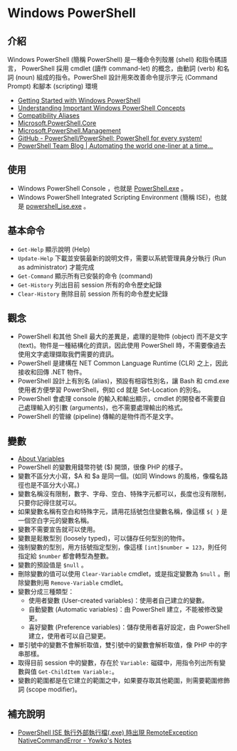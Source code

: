 # Windows PowerShell

## 介紹

Windows PowerShell (簡稱 PowerShell) 是一種命令列殼層 (shell) 和指令碼語言， PowerShell 採用 cmdlet (讀作 command-let) 的概念，由動詞 (verb) 和名詞 (noun) 組成的指令。PowerShell 設計用來改善命令提示字元 (Command Prompt) 和腳本 (scripting) 環境

* [Getting Started with Windows PowerShell](https://docs.microsoft.com/en-us/powershell/scripting/getting-started/getting-started-with-windows-powershell)
* [Understanding Important Windows PowerShell Concepts](https://docs.microsoft.com/en-us/powershell/scripting/getting-started/fundamental/understanding-important-windows-powershell-concepts)
* [Compatibility Aliases](https://docs.microsoft.com/en-us/powershell/scripting/samples/appendix-1---compatibility-aliases)
* [Microsoft.PowerShell.Core](https://docs.microsoft.com/en-us/powershell/module/microsoft.powershell.core)
* [Microsoft.PowerShell.Management](https://docs.microsoft.com/en-us/powershell/module/microsoft.powershell.management)
* [GitHub - PowerShell/PowerShell: PowerShell for every system!](https://github.com/powershell/powershell)
* [PowerShell Team Blog | Automating the world one-liner at a time…](https://blogs.msdn.microsoft.com/powershell/)



## 使用

* Windows PowerShell Console ，也就是 [PowerShell.exe](https://docs.microsoft.com/en-us/powershell/scripting/core-powershell/console/powershell.exe-command-line-help) 。
* Windows PowerShell Integrated Scripting Environment (簡稱 ISE)，也就是 [powershell_ise.exe](https://docs.microsoft.com/en-us/powershell/scripting/core-powershell/ise/introducing-the-windows-powershell-ise) 。

## 基本命令

* `Get-Help` 顯示說明 (Help)
* `Update-Help` 下載並安裝最新的說明文件，需要以系統管理員身分執行 (Run as administrator) 才能完成
* `Get-Command` 顯示所有已安裝的命令 (command)
* `Get-History` 列出目前 session 所有的命令歷史紀錄
* `Clear-History` 刪除目前 session 所有的命令歷史紀錄

## 觀念

* PowerShell 和其他 Shell 最大的差異是，處理的是物件 (object) 而不是文字 (text)。物件是一種結構化的資訊，因此使用 PowerShell 時，不需要像過去使用文字處理擷取我們需要的資訊。
* PowerShell 是建構在 NET Common Language Runtime (CLR) 之上，因此接收和回傳 .NET 物件。
* PowerShell 設計上有別名 (alias)，預設有相容性別名，讓 Bash 和 cmd.exe 使用者方便學習 PowerShell，例如 cd 就是 Set-Location 的別名。
* PowerShell 會處理 console 的輸入和輸出顯示，cmdlet 的開發者不需要自己處理輸入的引數 (arguments)，也不需要處理輸出的格式。
* PowerShell 的管線 (pipeline) 傳輸的是物件而不是文字。

## 變數

* [About Variables](https://docs.microsoft.com/en-us/powershell/module/microsoft.powershell.core/about/about_variables)
* PowerShell 的變數用錢幣符號 ($) 開頭，很像 PHP 的樣子。
* 變數不區分大小寫，$A 和 $a 是同一個。(如同 Windows 的風格，像檔名路徑也是不區分大小寫。)
* 變數名稱沒有限制，數字、字母、空白、特殊字元都可以，長度也沒有限制，只要你記得住就可以。
* 如果變數名稱有空白和特殊字元，請用花括號包住變數名稱，像這樣 `${ }` 是一個空白字元的變數名稱。
* 變數不需要宣告就可以使用。
* 變數是鬆散型別 (loosely typed)，可以儲存任何型別的物件。
* 強制變數的型別，用方括號指定型別，像這樣 `[int]$number = 123`，則任何指定給 `$number` 都會轉型為整數。
* 變數的預設值是 `$null` 。
* 刪除變數的值可以使用 `Clear-Variable` cmdlet，或是指定變數為 `$null` 。刪除變數則用 `Remove-Variable` cmdlet。
* 變數分成三種類型：
  * 使用者變數 (User-created variables)：使用者自己建立的變數。
  * 自動變數 (Automatic variables)：由 PowerShell 建立，不能被修改變更。
  * 喜好變數 (Preference variables)：儲存使用者喜好設定，由 PowerShell 建立，使用者可以自己變更。
* 單引號中的變數不會解析取值，雙引號中的變數會解析取值，像 PHP 中的字串那樣。
* 取得目前 session 中的變數，存在於 `Variable:` 磁碟中，用指令列出所有變數與值 `Get-ChildItem Variable:`。 
* 變數的範圍都是在它建立的範圍之中，如果要存取其他範圍，則需要範圍修飾詞 (scope modifier)。

## 補充說明

* [PowerShell ISE 執行外部執行檔(.exe) 時出現 RemoteException NativeCommandError - Yowko&#39;s Notes](https://blog.yowko.com/powershell-ise-nativecommanderror/)

